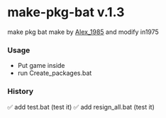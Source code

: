 # make-pkg-bat v.1.3
make pkg bat make by [Alex_1985](http://www.pspx.ru/forum/member.php?u=458658) and modify in1975

### Usage 
* Put game inside 
* run Create_packages.bat
	
### History
:white_check_mark: add test.bat (test it)
:white_check_mark: add resign_all.bat (test it)